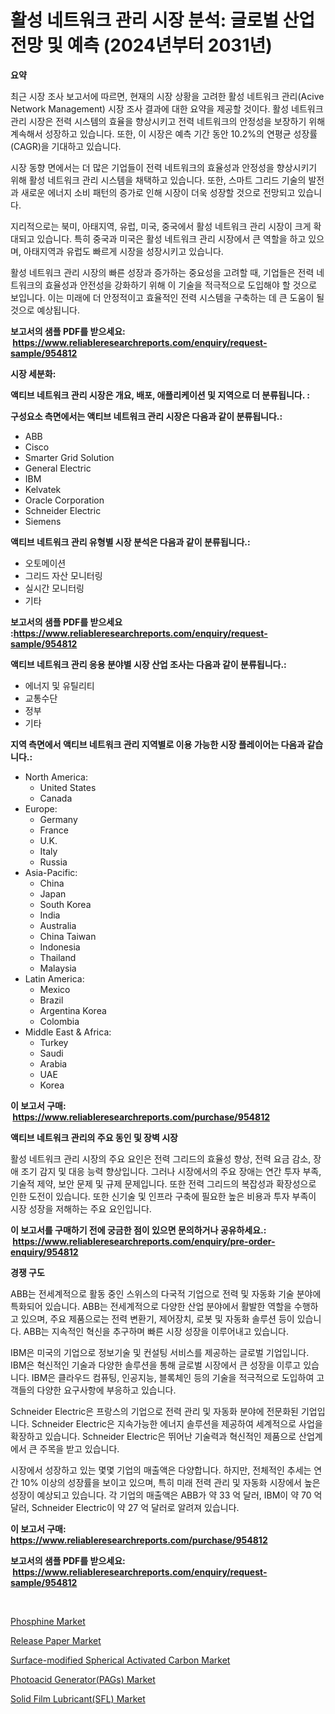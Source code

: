 <p><h1>활성 네트워크 관리 시장 분석: 글로벌 산업 전망 및 예측 (2024년부터 2031년)</h1></p><p><strong>요약</strong></p>
<p><p>최근 시장 조사 보고서에 따르면, 현재의 시장 상황을 고려한 활성 네트워크 관리(Acive Network Management) 시장 조사 결과에 대한 요약을 제공할 것이다. 활성 네트워크 관리 시장은 전력 시스템의 효율을 향상시키고 전력 네트워크의 안정성을 보장하기 위해 계속해서 성장하고 있습니다. 또한, 이 시장은 예측 기간 동안 10.2%의 연평균 성장률(CAGR)을 기대하고 있습니다.</p><p>시장 동향 면에서는 더 많은 기업들이 전력 네트워크의 효율성과 안정성을 향상시키기 위해 활성 네트워크 관리 시스템을 채택하고 있습니다. 또한, 스마트 그리드 기술의 발전과 새로운 에너지 소비 패턴의 증가로 인해 시장이 더욱 성장할 것으로 전망되고 있습니다.</p><p>지리적으로는 북미, 아태지역, 유럽, 미국, 중국에서 활성 네트워크 관리 시장이 크게 확대되고 있습니다. 특히 중국과 미국은 활성 네트워크 관리 시장에서 큰 역할을 하고 있으며, 아태지역과 유럽도 빠르게 시장을 성장시키고 있습니다.</p><p>활성 네트워크 관리 시장의 빠른 성장과 증가하는 중요성을 고려할 때, 기업들은 전력 네트워크의 효율성과 안전성을 강화하기 위해 이 기술을 적극적으로 도입해야 할 것으로 보입니다. 이는 미래에 더 안정적이고 효율적인 전력 시스템을 구축하는 데 큰 도움이 될 것으로 예상됩니다.</p></p>
<p><strong>보고서의 샘플 PDF를 받으세요: &nbsp;<a href="https://www.reliableresearchreports.com/enquiry/request-sample/954812">https://www.reliableresearchreports.com/enquiry/request-sample/954812</a></strong></p>
<p><strong>시장 세분화:</strong></p>
<p><strong> 액티브 네트워크 관리 시장은 개요, 배포, 애플리케이션 및 지역으로 더 분류됩니다. :</strong></p>
<p><strong>구성요소 측면에서는 액티브 네트워크 관리 시장은 다음과 같이 분류됩니다.:</strong></p>
<p><ul><li>ABB</li><li>Cisco</li><li>Smarter Grid Solution</li><li>General Electric</li><li>IBM</li><li>Kelvatek</li><li>Oracle Corporation</li><li>Schneider Electric</li><li>Siemens</li></ul></p>
<p><strong> 액티브 네트워크 관리 유형별 시장 분석은 다음과 같이 분류됩니다.:</strong></p>
<p><ul><li>오토메이션</li><li>그리드 자산 모니터링</li><li>실시간 모니터링</li><li>기타</li></ul></p>
<p><strong>보고서의 샘플 PDF를 받으세요 :<a href="https://www.reliableresearchreports.com/enquiry/request-sample/954812">https://www.reliableresearchreports.com/enquiry/request-sample/954812</a></strong></p>
<p><strong> 액티브 네트워크 관리 응용 분야별 시장 산업 조사는 다음과 같이 분류됩니다.:</strong></p>
<p><ul><li>에너지 및 유틸리티</li><li>교통수단</li><li>정부</li><li>기타</li></ul></p>
<p><strong>지역 측면에서 액티브 네트워크 관리 지역별로 이용 가능한 시장 플레이어는 다음과 같습니다.:</strong></p>
<p><ul>
    <li>
        North America:
        <ul>
            <li>United States</li>
            <li>Canada</li>
        </ul>
    </li>
    <li>
        Europe:
        <ul>
            <li>Germany</li>
            <li>France</li>
            <li>U.K.</li>
            <li>Italy</li>
            <li>Russia</li>
        </ul>
    </li>
    <li>
        Asia-Pacific:
        <ul>
            <li>China</li>
            <li>Japan</li>
            <li>South Korea</li>
            <li>India</li>
            <li>Australia</li>
            <li>China Taiwan</li>
            <li>Indonesia</li>
            <li>Thailand</li>
            <li>Malaysia</li>
        </ul>
    </li>
    <li>
        Latin America:
        <ul>
            <li>Mexico</li>
            <li>Brazil</li>
            <li>Argentina Korea</li>
            <li>Colombia</li>
        </ul>
    </li>
    <li>
        Middle East & Africa:
        <ul>
            <li>Turkey</li>
            <li>Saudi</li>
            <li>Arabia</li>
            <li>UAE</li>
            <li>Korea</li>
        </ul>
    </li>
    </ul></p>
<p><strong>이 보고서 구매: &nbsp;<a href="https://www.reliableresearchreports.com/purchase/954812">https://www.reliableresearchreports.com/purchase/954812</a></strong></p>
<p><strong>액티브 네트워크 관리의 주요 동인 및 장벽 시장</strong></p>
<p><p>활성 네트워크 관리 시장의 주요 요인은 전력 그리드의 효율성 향상, 전력 요금 감소, 장애 조기 감지 및 대응 능력 향상입니다. 그러나 시장에서의 주요 장애는 연간 투자 부족, 기술적 제약, 보안 문제 및 규제 문제입니다. 또한 전력 그리드의 복잡성과 확장성으로 인한 도전이 있습니다. 또한 신기술 및 인프라 구축에 필요한 높은 비용과 투자 부족이 시장 성장을 저해하는 주요 요인입니다.</p></p>
<p><strong>이 보고서를 구매하기 전에 궁금한 점이 있으면 문의하거나 공유하세요.: &nbsp;<a href="https://www.reliableresearchreports.com/enquiry/pre-order-enquiry/954812">https://www.reliableresearchreports.com/enquiry/pre-order-enquiry/954812</a></strong></p>
<p><strong>경쟁 구도</strong></p>
<p><p>ABB는 전세계적으로 활동 중인 스위스의 다국적 기업으로 전력 및 자동화 기술 분야에 특화되어 있습니다. ABB는 전세계적으로 다양한 산업 분야에서 활발한 역할을 수행하고 있으며, 주요 제품으로는 전력 변환기, 제어장치, 로봇 및 자동화 솔루션 등이 있습니다. ABB는 지속적인 혁신을 추구하며 빠른 시장 성장을 이루어내고 있습니다. </p><p>IBM은 미국의 기업으로 정보기술 및 컨설팅 서비스를 제공하는 글로벌 기업입니다. IBM은 혁신적인 기술과 다양한 솔루션을 통해 글로벌 시장에서 큰 성장을 이루고 있습니다. IBM은 클라우드 컴퓨팅, 인공지능, 블록체인 등의 기술을 적극적으로 도입하여 고객들의 다양한 요구사항에 부응하고 있습니다.</p><p>Schneider Electric은 프랑스의 기업으로 전력 관리 및 자동화 분야에 전문화된 기업입니다. Schneider Electric은 지속가능한 에너지 솔루션을 제공하여 세계적으로 사업을 확장하고 있습니다. Schneider Electric은 뛰어난 기술력과 혁신적인 제품으로 산업계에서 큰 주목을 받고 있습니다.</p><p>시장에서 성장하고 있는 몇몇 기업의 매출액은 다양합니다. 하지만, 전체적인 추세는 연간 10% 이상의 성장률을 보이고 있으며, 특히 미래 전력 관리 및 자동화 시장에서 높은 성장이 예상되고 있습니다. 각 기업의 매출액은 ABB가 약 33 억 달러, IBM이 약 70 억 달러, Schneider Electric이 약 27 억 달러로 알려져 있습니다.</p></p>
<p><strong>이 보고서 구매: &nbsp; <a href="https://www.reliableresearchreports.com/purchase/954812">https://www.reliableresearchreports.com/purchase/954812</a></strong></p>
<p><strong>보고서의 샘플 PDF를 받으세요: &nbsp;<a href="https://www.reliableresearchreports.com/enquiry/request-sample/954812">https://www.reliableresearchreports.com/enquiry/request-sample/954812</a></strong><strong></strong></p>
<p>&nbsp;</p>
<p><p><a href="https://view.publitas.com/reportprime-1/phosphine-market-research-report-reveals-the-latest-trends-and-opportunities-of-this-market-for-period-from-2024-2031/">Phosphine Market</a></p><p><a href="https://view.publitas.com/reportprime-1/decoding-the-release-paper-market-a-deep-dive-into-the-latest-market-trends-market-segmentation-and-competitive-analysis/">Release Paper Market</a></p><p><a href="https://github.com/nicoletavirag/Market-Research-Report-List-2/blob/main/surface-modified-spherical-activated-carbon-market.md">Surface-modified Spherical Activated Carbon Market</a></p><p><a href="https://shimmer-gardenia-37a.notion.site/Photoacid-Generator-PAGs-Market-Size-2024-2031-Global-Industrial-Analysis-Key-Geographical-Regio-adf312410cac416786a826a71a651215">Photoacid Generator(PAGs) Market</a></p><p><a href="https://unruly-ladybug-44b.notion.site/Solid-Film-Lubricant-SFL-Market-Research-Report-Provides-thorough-Industry-Overview-which-offers-a-7387516bb31c4dc79526c626a4797171">Solid Film Lubricant(SFL) Market</a></p></p>